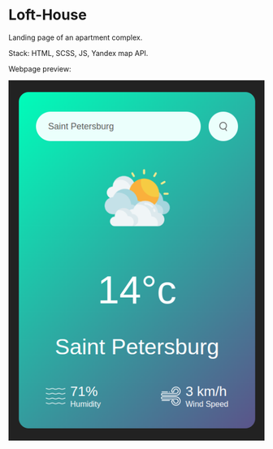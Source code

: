 # Loft-House

Landing page of an apartment complex.

Stack: HTML, SCSS, JS, Yandex map API.

Webpage preview:

![image](https://github.com/dmitry1210/Weather-app/blob/main/img/screenshot_weather-app.png)
